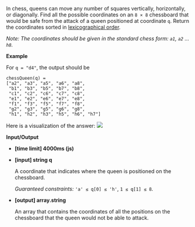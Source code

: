 ﻿In chess, queens can move any number of squares vertically, horizontally, or diagonally. Find all the possible coordinates on an `8 × 8` chessboard that would be safe from the attack of a queen positioned at coordinate `q`. Return the coordinates sorted in [lexicographical order](keyword://lexicographical-order-for-strings).

_Note: The coordinates should be given in the standard chess form: `a1`, `a2` ... `h8`._

**Example**

For `q = "d4"`, the output should be

```
chessQueen(q) =
["a2", "a3", "a5", "a6", "a8",
 "b1", "b3", "b5", "b7", "b8",
 "c1", "c2", "c6", "c7", "c8",
 "e1", "e2", "e6", "e7", "e8",
 "f1", "f3", "f5", "f7", "f8",
 "g2", "g3", "g5", "g6", "g8",
 "h1", "h2", "h3", "h5", "h6", "h7"]

```

Here is a visualization of the answer:
![](https://codefightsuserpics.s3.amazonaws.com/tasks/chessQueen/img/ex.png?_tm=1490625688598)

**Input/Output**

*   **[time limit] 4000ms (js)**

*   **[input] string q**

    A coordinate that indicates where the queen is positioned on the chessboard.

    _Guaranteed constraints:_
    `'a' ≤ q[0] ≤ 'h'`,
    `1 ≤ q[1] ≤ 8`.

*   **[output] array.string**

    An array that contains the coordinates of all the positions on the chessboard that the queen would not be able to attack.